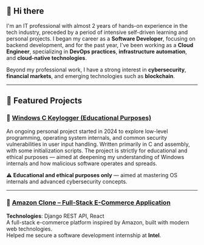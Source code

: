 ## 👋 Hi there

I'm an IT professional with almost 2 years of hands-on experience in the tech industry, preceded by a period of intensive self-driven learning and personal projects.
I began my career as a **Software Developer**, focusing on backend development, and for the past year, I've been working as a **Cloud Engineer**, specializing in **DevOps practices**, **infrastructure automation**, and **cloud-native technologies**.

Beyond my professional work, I have a strong interest in **cybersecurity**, **financial markets**, and emerging technologies such as **blockchain**.

---

## 🧩 Featured Projects

### 🔹 [Windows C Keylogger (Educational Purposes)](https://github.com/x03xd/low-level-windows-keylogger-POC)  
An ongoing personal project started in 2024 to explore low-level programming, operating system internals, and common security vulnerabilities in user input handling.
Written primarily in C and assembly, with some initialization scripts. The project is strictly for educational and ethical purposes — aimed at deepening my understanding of Windows internals and how malicious software operates and spreads.

⚠️ **Educational and ethical purposes only** — aimed at mastering OS internals and advanced cybersecurity concepts.

---

### 🔹 [Amazon Clone – Full-Stack E-Commerce Application](https://github.com/x03xd/Amazon-Clone)  
**Technologies**: Django REST API, React  
A full-stack e-commerce platform inspired by Amazon, built with modern web technologies.  
Helped me secure a software development internship at **Intel**.
